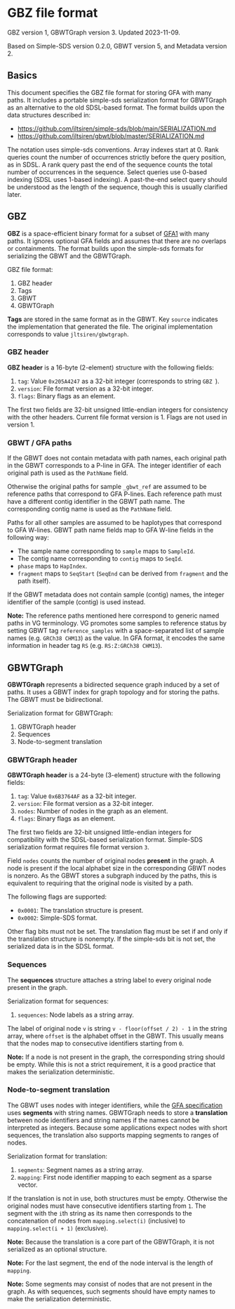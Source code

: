 # GBZ file format

GBZ version 1, GBWTGraph version 3. Updated 2023-11-09.

Based on Simple-SDS version 0.2.0, GBWT version 5, and Metadata version 2.

## Basics

This document specifies the GBZ file format for storing GFA with many paths.
It includes a portable simple-sds serialization format for GBWTGraph as an alternative to the old SDSL-based format.
The format builds upon the data structures described in:

* <https://github.com/jltsiren/simple-sds/blob/main/SERIALIZATION.md>
* <https://github.com/jltsiren/gbwt/blob/master/SERIALIZATION.md>

The notation uses simple-sds conventions.
Array indexes start at 0.
Rank queries count the number of occurrences strictly before the query position, as in SDSL.
A rank query past the end of the sequence counts the total number of occurrences in the sequence.
Select queries use 0-based indexing (SDSL uses 1-based indexing).
A past-the-end select query should be understood as the length of the sequence, though this is usually clarified later.

## GBZ

**GBZ** is a space-efficient binary format for a subset of [GFA1](https://github.com/GFA-spec/GFA-spec/blob/master/GFA1.md) with many paths.
It ignores optional GFA fields and assumes that there are no overlaps or containments.
The format builds upon the simple-sds formats for serializing the GBWT and the GBWTGraph.

GBZ file format:

1. GBZ header
2. Tags
3. GBWT
4. GBWTGraph

**Tags** are stored in the same format as in the GBWT.
Key `source` indicates the implementation that generated the file.
The original implementation corresponds to value `jltsiren/gbwtgraph`.

### GBZ header

**GBZ header** is a 16-byte (2-element) structure with the following fields:

1. `tag`: Value `0x205A4247` as a 32-bit integer (corresponds to string `GBZ `).
2. `version`: File format version as a 32-bit integer.
3. `flags`: Binary flags as an element.

The first two fields are 32-bit unsigned little-endian integers for consistency with the other headers.
Current file format version is 1.
Flags are not used in version 1.

### GBWT / GFA paths

If the GBWT does not contain metadata with path names, each original path in the GBWT corresponds to a P-line in GFA.
The integer identifier of each original path is used as the `PathName` field.

Otherwise the original paths for sample `_gbwt_ref` are assumed to be reference paths that correspond to GFA P-lines.
Each reference path must have a different contig identifier in the GBWT path name.
The corresponding contig name is used as the `PathName` field.

Paths for all other samples are assumed to be haplotypes that correspond to GFA W-lines.
GBWT path name fields map to GFA W-line fields in the following way:

* The sample name corresponding to `sample` maps to `SampleId`.
* The contig name corresponding to `contig` maps to `SeqId`.
* `phase` maps to `HapIndex`.
* `fragment` maps to `SeqStart` (`SeqEnd` can be derived from `fragment` and the path itself).

If the GBWT metadata does not contain sample (contig) names, the integer identifier of the sample (contig) is used instead.

**Note:** The reference paths mentioned here correspond to generic named paths in VG terminology.
VG promotes some samples to reference status by setting GBWT tag `reference_samples` with a space-separated list of sample names (e.g. `GRCh38 CHM13`) as the value.
In GFA format, it encodes the same information in header tag `RS` (e.g. `RS:Z:GRCh38 CHM13`).

## GBWTGraph

**GBWTGraph** represents a bidirected sequence graph induced by a set of paths.
It uses a GBWT index for graph topology and for storing the paths.
The GBWT must be bidirectional.

Serialization format for GBWTGraph:

1. GBWTGraph header
2. Sequences
3. Node-to-segment translation

### GBWTGraph header

**GBWTGraph header** is a 24-byte (3-element) structure with the following fields:

1. `tag`: Value `0x6B3764AF` as a 32-bit integer.
2. `version`: File format version as a 32-bit integer.
3. `nodes`: Number of nodes in the graph as an element.
4. `flags`: Binary flags as an element.

The first two fields are 32-bit unsigned little-endian integers for compatibility with the SDSL-based serialization format.
Simple-SDS serialization format requires file format version `3`.

Field `nodes` counts the number of original nodes **present** in the graph.
A node is present if the local alphabet size in the corresponding GBWT nodes is nonzero.
As the GBWT stores a subgraph induced by the paths, this is equivalent to requiring that the original node is visited by a path.

The following flags are supported:

* `0x0001`: The translation structure is present.
* `0x0002`: Simple-SDS format.

Other flag bits must not be set.
The translation flag must be set if and only if the translation structure is nonempty.
If the simple-sds bit is not set, the serialized data is in the SDSL format.

### Sequences

The **sequences** structure attaches a string label to every original node present in the graph.

Serialization format for sequences:

1. `sequences`: Node labels as a string array.

The label of original node `v` is string `v - floor(offset / 2) - 1` in the string array, where `offset` is the alphabet offset in the GBWT.
This usually means that the nodes map to consecutive identifiers starting from `0`.

**Note:** If a node is not present in the graph, the corresponding string should be empty.
While this is not a strict requirement, it is a good practice that makes the serialization deterministic.

### Node-to-segment translation

The GBWT uses nodes with integer identifiers, while the [GFA specification](https://github.com/GFA-spec/GFA-spec/blob/master/GFA1.md) uses **segments** with string names.
GBWTGraph needs to store a **translation** between node identifiers and string names if the names cannot be interpreted as integers.
Because some applications expect nodes with short sequences, the translation also supports mapping segments to ranges of nodes.

Serialization format for translation:

1. `segments`: Segment names as a string array.
2. `mapping`: First node identifier mapping to each segment as a sparse vector.

If the translation is not in use, both structures must be empty.
Otherwise the original nodes must have consecutive identifiers starting from `1`.
The segment with the `i`th string as its name then corresponds to the concatenation of nodes from `mapping.select(i)` (inclusive) to `mapping.select(i + 1)` (exclusive).

**Note:** Because the translation is a core part of the GBWTGraph, it is not serialized as an optional structure.

**Note:** For the last segment, the end of the node interval is the length of `mapping`.

**Note:** Some segments may consist of nodes that are not present in the graph.
As with sequences, such segments should have empty names to make the serialization deterministic.
